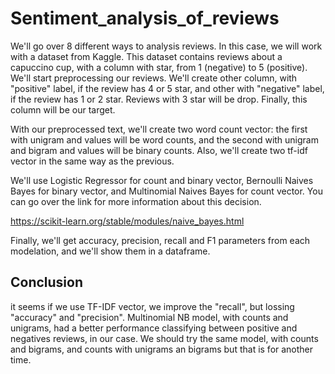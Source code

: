 # Sentiment_analysis_of_reviews

We'll go over 8 different ways to analysis reviews. In this case, we will work with a dataset from Kaggle. This dataset contains reviews about a capuccino cup, with a column with star, from 1 (negative) to 5 (positive). We'll start preprocessing our reviews. We'll create other column, with "positive" label, if the review has 4 or 5 star, and other with "negative" label, if the review has 1 or 2 star. Reviews with 3 star will be drop. Finally, this column will be our target.

With our preprocessed text, we'll create two word count vector: the first with unigram and values will be word counts, and the second with unigram and bigram and values will be binary counts. Also, we'll create two tf-idf vector in the same way as the previous.

We'll use Logistic Regressor for count and binary vector, Bernoulli Naives Bayes for binary vector, and Multinomial Naives Bayes for count vector. You can go over the link for more information about this decision.

https://scikit-learn.org/stable/modules/naive_bayes.html


Finally, we'll get accuracy, precision, recall and F1 parameters from each modelation, and we'll show them in a dataframe.

## Conclusion
it seems if we use TF-IDF vector, we improve the "recall", but lossing "accuracy" and "precision". Multinomial NB model, with counts and unigrams, had a better performance classifying between positive and negatives reviews, in our case. We should try the same model, with counts and bigrams, and counts with unigrams an bigrams but that is for another time.
